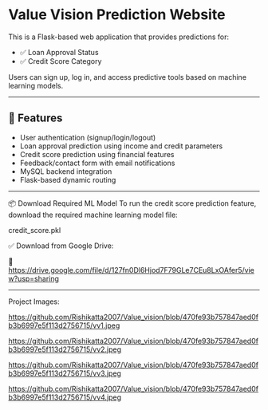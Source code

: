 # Value Vision Prediction Website

This is a Flask-based web application that provides predictions for:
- ✅ Loan Approval Status
- ✅ Credit Score Category

Users can sign up, log in, and access predictive tools based on machine learning models.

---

## 🚀 Features

- User authentication (signup/login/logout)
- Loan approval prediction using income and credit parameters
- Credit score prediction using financial features
- Feedback/contact form with email notifications
- MySQL backend integration
- Flask-based dynamic routing

---

📦 Download Required ML Model
To run the credit score prediction feature, download the required machine learning model file:

credit_score.pkl

✅ Download from Google Drive:

🔗 https://drive.google.com/file/d/127fn0Dl6Hjod7F79GLe7CEu8LxOAfer5/view?usp=sharing

---

Project Images:

https://github.com/Rishikatta2007/Value_vision/blob/470fe93b757847aed0fb3b6997e5f113d2756715/vv1.jpeg

https://github.com/Rishikatta2007/Value_vision/blob/470fe93b757847aed0fb3b6997e5f113d2756715/vv2.jpeg

https://github.com/Rishikatta2007/Value_vision/blob/470fe93b757847aed0fb3b6997e5f113d2756715/vv3.jpeg

https://github.com/Rishikatta2007/Value_vision/blob/470fe93b757847aed0fb3b6997e5f113d2756715/vv4.jpeg
